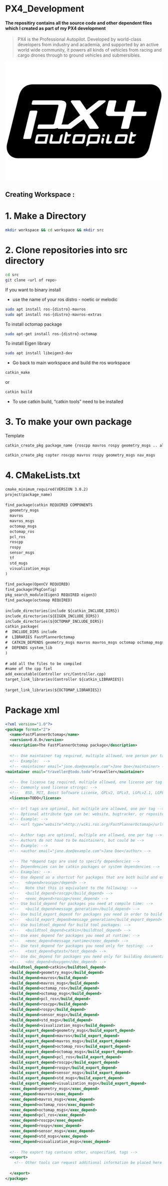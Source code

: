 # PX4_Development

#### The repositiry contains all the source code and other dependent files which I created as part of my PX4 development

>PX4 is the Professional Autopilot. Developed by world-class developers from industry and academia, and supported by an active world wide community, it powers all kinds of vehicles from racing and cargo drones through to ground vehicles and submersibles.

![](https://github.com/rafism1997/PX4_Development/blob/main/px4.png)


## Creating Workspace : 

# 1. Make a Directory

```bash
mkdir workspace && cd workspace && mkdir src
```

# 2. Clone repositories into src directory

```bash
cd src
git clone <url of repo>
```

 If you want to binary install

- use the name of your ros distro - noetic or melodic

```bash
sudo apt install ros-{distro}-mavros
sudo apt install ros-{distro}-mavros-extras
```

To install octomap package

```bash
sudo apt-get install ros-{distro}-octomap
```

To install Eigen library

```bash
sudo apt install libeigen3-dev
```

- Go back to main workspace and build the ros workspace

```bash
catkin_make  
```

or

```bash
catkin build
```

- To use catkin build, “catkin tools” need to be installed

# 3. To make your own package

Template

```bash
catkin_create_pkg package_name {roscpp mavros rospy geometry_msgs .. all dependencies}
```

```bash
catkin_create_pkg copter roscpp mavros rospy geometry_msgs nav_msgs 
```

# 4. CMakeLists.txt

```xml
cmake_minimum_required(VERSION 3.0.2)
project(package_name)

find_package(catkin REQUIRED COMPONENTS
  geometry_msgs
  mavros
  mavros_msgs
  octomap_msgs
  octomap_ros
  pcl_ros
  roscpp
  rospy
  sensor_msgs
  tf
  std_msgs
  visualization_msgs
)

find_package(OpenCV REQUIRED)
find_package(PkgConfig)
pkg_search_module(Eigen3 REQUIRED eigen3)
find_package(octomap REQUIRED)

include_directories(include ${catkin_INCLUDE_DIRS})
include_directories(${EIGEN_INCLUDE_DIRS})
include_directories(${OCTOMAP_INCLUDE_DIRS})
catkin_package(
#  INCLUDE_DIRS include
#  LIBRARIES FastPlannerOctomap
#  CATKIN_DEPENDS geometry_msgs mavros mavros_msgs octomap octomap_msgs pcl_ros roscpp rospy sensor_msgs std_msgs visualization_msgs
#  DEPENDS system_lib
)

# add all the files to be compiled
#name of the cpp fiel
add_executable(Controller src/Controller.cpp)
target_link_libraries(Controller ${catkin_LIBRARIES})

target_link_libraries(${OCTOMAP_LIBRARIES})

```

# Package xml

```xml
<?xml version="1.0"?>
<package format="2">
  <name>FastPlannerOctomap</name>
  <version>0.0.0</version>
  <description>The FastPlannerOctomap package</description>

  <!-- One maintainer tag required, multiple allowed, one person per tag -->
  <!-- Example:  -->
  <!-- <maintainer email="jane.doe@example.com">Jane Doe</maintainer> -->
<maintainer email="traveller@todo.todo">traveller</maintainer>

  <!-- One license tag required, multiple allowed, one license per tag -->
  <!-- Commonly used license strings: -->
  <!--   BSD, MIT, Boost Software License, GPLv2, GPLv3, LGPLv2.1, LGPLv3 -->
  <license>TODO</license>

  <!-- Url tags are optional, but multiple are allowed, one per tag -->
  <!-- Optional attribute type can be: website, bugtracker, or repository -->
  <!-- Example: -->
  <!-- <url type="website">http://wiki.ros.org/FastPlannerOctomap</url> -->

  <!-- Author tags are optional, multiple are allowed, one per tag -->
  <!-- Authors do not have to be maintainers, but could be -->
  <!-- Example: -->
  <!-- <author email="jane.doe@example.com">Jane Doe</author> -->

  <!-- The *depend tags are used to specify dependencies -->
  <!-- Dependencies can be catkin packages or system dependencies -->
  <!-- Examples: -->
  <!-- Use depend as a shortcut for packages that are both build and exec dependencies -->
  <!--   <depend>roscpp</depend> -->
  <!--   Note that this is equivalent to the following: -->
  <!--   <build_depend>roscpp</build_depend> -->
  <!--   <exec_depend>roscpp</exec_depend> -->
  <!-- Use build_depend for packages you need at compile time: -->
  <!--   <build_depend>message_generation</build_depend> -->
  <!-- Use build_export_depend for packages you need in order to build against this package: -->
  <!--   <build_export_depend>message_generation</build_export_depend> -->
  <!-- Use buildtool_depend for build tool packages: -->
  <!--   <buildtool_depend>catkin</buildtool_depend> -->
  <!-- Use exec_depend for packages you need at runtime: -->
  <!--   <exec_depend>message_runtime</exec_depend> -->
  <!-- Use test_depend for packages you need only for testing: -->
  <!--   <test_depend>gtest</test_depend> -->
  <!-- Use doc_depend for packages you need only for building documentation: -->
  <!--   <doc_depend>doxygen</doc_depend> -->
  <buildtool_depend>catkin</buildtool_depend>
  <build_depend>geometry_msgs</build_depend>
  <build_depend>mavros</build_depend>
  <build_depend>mavros_msgs</build_depend>
  <build_depend>octomap_ros</build_depend>
  <build_depend>octomap_msgs</build_depend>
  <build_depend>pcl_ros</build_depend>
  <build_depend>roscpp</build_depend>
  <build_depend>rospy</build_depend>
  <build_depend>sensor_msgs</build_depend>
  <build_depend>std_msgs</build_depend>
  <build_depend>visualization_msgs</build_depend>
  <build_export_depend>geometry_msgs</build_export_depend>
  <build_export_depend>mavros</build_export_depend>
  <build_export_depend>mavros_msgs</build_export_depend>
  <build_export_depend>octomap_ros</build_export_depend>
  <build_export_depend>octomap_msgs</build_export_depend>
  <build_export_depend>pcl_ros</build_export_depend>
  <build_export_depend>roscpp</build_export_depend>
  <build_export_depend>rospy</build_export_depend>
  <build_export_depend>sensor_msgs</build_export_depend>
  <build_export_depend>std_msgs</build_export_depend>
  <build_export_depend>visualization_msgs</build_export_depend>
  <exec_depend>geometry_msgs</exec_depend>
  <exec_depend>mavros</exec_depend>
  <exec_depend>mavros_msgs</exec_depend>
  <exec_depend>octomap_ros</exec_depend>
  <exec_depend>octomap_msgs</exec_depend>
  <exec_depend>pcl_ros</exec_depend>
  <exec_depend>roscpp</exec_depend>
  <exec_depend>rospy</exec_depend>
  <exec_depend>sensor_msgs</exec_depend>
  <exec_depend>std_msgs</exec_depend>
  <exec_depend>visualization_msgs</exec_depend>

  <!-- The export tag contains other, unspecified, tags -->
  <export>
    <!-- Other tools can request additional information be placed here -->

  </export>
</package>
```

